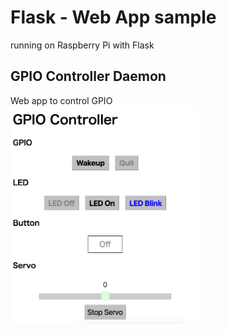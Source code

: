 # Flask - Web App sample

running on Raspberry Pi with Flask <br/>

## GPIO Controller Daemon
Web app to control GPIO <br/>
<img src="https://github.com/FabLabKannai/RaspiStudy/blob/master/5_web/docs/48_daemon.png" width="300" /> <br/>
